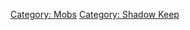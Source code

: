 [Category: Mobs](Category:_Mobs "wikilink") [Category: Shadow
Keep](Category:_Shadow_Keep "wikilink")
